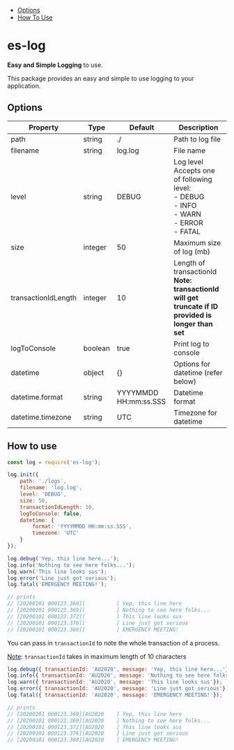 - [Options](#options)
- [How To Use](#how-to-use)

# es-log

**Easy and Simple Logging** to use.

This package provides an easy and simple to use logging to your application.

## Options

| Property            | Type    | Default               | Description                                                  |
| ------------------- | ------- | --------------------- | ------------------------------------------------------------ |
| path                | string  | ./                    | Path to log file                                             |
| filename            | string  | log.log               | File name                                                    |
| level               | string  | DEBUG                 | Log level<br />Accepts one of following level:<br />- DEBUG<br />- INFO<br />- WARN<br />- ERROR<br />- FATAL |
| size                | integer | 50                    | Maximum size of log (mb)                                     |
| transactionIdLength | integer | 10                    | Length of transactionId<br />**Note: transactionId will get truncate if ID provided is longer than set** |
| logToConsole        | boolean | true                  | Print log to console                                         |
| datetime            | object  | {}                    | Options for datetime (refer below)                           |
| datetime.format     | string  | YYYYMMDD HH:mm:ss.SSS | Datetime format                                              |
| datetime.timezone   | string  | UTC                   | Timezone for datetime                                        |

## How to use

```javascript
const log = require('es-log');

log.init({
    path: './logs',
    filename: 'log.log',
    level: 'DEBUG',
    size: 50,
    transactionIdLength: 10,
    logToConsole: false,
    datetime: {
        format: 'YYYYMMDD HH:mm:ss.SSS',
        timezone: 'UTC'
    }
});

log.debug('Yep, this line here...');
log.info('Nothing to see here folks...');
log.warn('This line looks sus');
log.error('Line just got serious');
log.fatal('EMERGENCY MEETING!');

// prints
// [20200101 000123.360][          ] Yep, this line here
// [20200101 000123.369][          ] Nothing to see here folks...
// [20200101 000123.372][          ] This line looks sus
// [20200101 000123.376][          ] Line just got serious
// [20200101 000123.380][          ] EMERGENCY MEETING!
```

You can pass in `transactionId` to note the whole transaction of a process.

<u>Note</u>: `transactionId` takes in maximum length of 10 characters

```javascript
log.debug({ transactionId: 'AU2020', message: 'Yep, this line here...'});
log.info({ transactionId: 'AU2020', message: 'Nothing to see here folks...'});
log.warn({ transactionId: 'AU2020', message: 'This line looks sus'});
log.error({ transactionId: 'AU2020', message: 'Line just got serious'});
log.fatal({ transactionId: 'AU2020', message: 'EMERGENCY MEETING!'});

// prints
// [20200101 000123.360][AU2020    ] Yep, this line here
// [20200101 000123.369][AU2020    ] Nothing to see here folks...
// [20200101 000123.372][AU2020    ] This line looks sus
// [20200101 000123.376][AU2020    ] Line just got serious
// [20200101 000123.380][AU2020    ] EMERGENCY MEETING!
```


